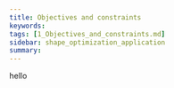 ```yaml
---
title: Objectives and constraints
keywords: 
tags: [1_Objectives_and_constraints.md]
sidebar: shape_optimization_application
summary: 
---
```

hello
